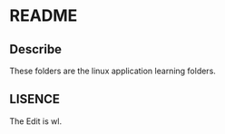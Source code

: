 # README
## Describe
These folders are the linux application learning folders.
## LISENCE
The Edit is wl.
